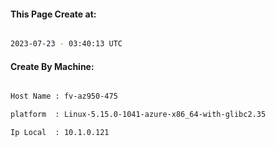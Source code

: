 
   
#### This Page Create at:

```bash

2023-07-23 - 03:40:13 UTC

```

#### Create By Machine:

```bash

Host Name : fv-az950-475

platform  : Linux-5.15.0-1041-azure-x86_64-with-glibc2.35

Ip Local  : 10.1.0.121

```


